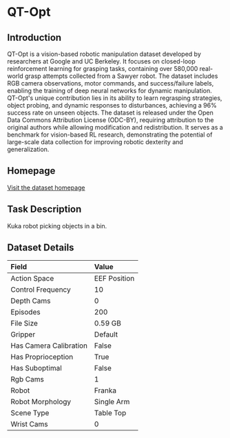 # QT-Opt


## Introduction

QT-Opt is a vision-based robotic manipulation dataset developed by researchers at Google and UC Berkeley. It focuses on closed-loop reinforcement learning for grasping tasks, containing over 580,000 real-world grasp attempts collected from a Sawyer robot. The dataset includes RGB camera observations, motor commands, and success/failure labels, enabling the training of deep neural networks for dynamic manipulation. QT-Opt's unique contribution lies in its ability to learn regrasping strategies, object probing, and dynamic responses to disturbances, achieving a 96% success rate on unseen objects. The dataset is released under the Open Data Commons Attribution License (ODC-BY), requiring attribution to the original authors while allowing modification and redistribution. It serves as a benchmark for vision-based RL research, demonstrating the potential of large-scale data collection for improving robotic dexterity and generalization.


## Homepage

[Visit the dataset homepage](https://arxiv.org/abs/1806.10293)


## Task Description

Kuka robot picking objects in a bin.


## Dataset Details

| Field                            | Value                    |
|:---------------------------------|:-------------------------|
| Action Space                     | EEF Position           |
| Control Frequency                     | 10           |
| Depth Cams                     | 0           |
| Episodes                     | 200           |
| File Size                     |  0.59 GB           |
| Gripper                     | Default           |
| Has Camera Calibration                     | False           |
| Has Proprioception                     | True           |
| Has Suboptimal                     | False           |
| Rgb Cams                     | 1           |
| Robot                     | Franka           |
| Robot Morphology                     | Single Arm           |
| Scene Type                     | Table Top           |
| Wrist Cams                     | 0           |



